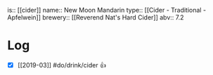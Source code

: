 is:: [[cider]]
name:: New Moon Mandarin
type:: [[Cider - Traditional - Apfelwein]]
brewery:: [[Reverend Nat's Hard Cider]]
abv:: 7.2

# Log
- [x] [[2019-03]] #do/drink/cider 👍
